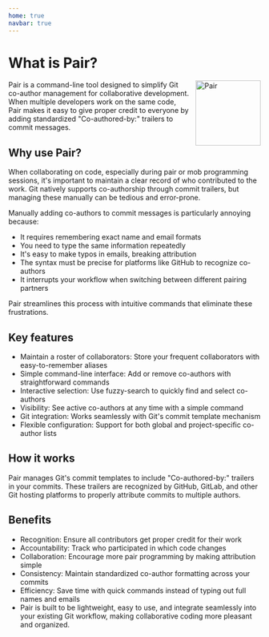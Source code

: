 ```yaml
---
home: true
navbar: true
---
```


# What is Pair?

<img style="height: 130px; width: auto; margin-left: 10px;" src="/favicon.svg" alt="Pair" align="right" />

Pair is a command-line tool designed to simplify Git co-author management for collaborative development. When multiple developers work on the same code, Pair makes it easy to give proper credit to everyone by adding standardized "Co-authored-by:" trailers to commit messages.

## Why use Pair?

When collaborating on code, especially during pair or mob programming sessions, it's important to maintain a clear record of who contributed to the work. Git natively supports co-authorship through commit trailers, but managing these manually can be tedious and error-prone.

Manually adding co-authors to commit messages is particularly annoying because:

* It requires remembering exact name and email formats
* You need to type the same information repeatedly
* It's easy to make typos in emails, breaking attribution
* The syntax must be precise for platforms like GitHub to recognize co-authors
* It interrupts your workflow when switching between different pairing partners

Pair streamlines this process with intuitive commands that eliminate these frustrations.

## Key features

* Maintain a roster of collaborators: Store your frequent collaborators with easy-to-remember aliases
* Simple command-line interface: Add or remove co-authors with straightforward commands
* Interactive selection: Use fuzzy-search to quickly find and select co-authors
* Visibility: See active co-authors at any time with a simple command
* Git integration: Works seamlessly with Git's commit template mechanism
* Flexible configuration: Support for both global and project-specific co-author lists

## How it works

Pair manages Git's commit templates to include "Co-authored-by:" trailers in your commits. These trailers are recognized by GitHub, GitLab, and other Git hosting platforms to properly attribute commits to multiple authors.

## Benefits

* Recognition: Ensure all contributors get proper credit for their work
* Accountability: Track who participated in which code changes
* Collaboration: Encourage more pair programming by making attribution simple
* Consistency: Maintain standardized co-author formatting across your commits
* Efficiency: Save time with quick commands instead of typing out full names and emails
* Pair is built to be lightweight, easy to use, and integrate seamlessly into your existing Git workflow, making collaborative coding more pleasant and organized.
